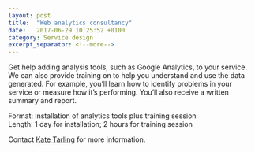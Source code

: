 ```yaml
---
layout: post
title:  "Web analytics consultancy"
date:   2017-06-29 10:25:52 +0100
category: Service design
excerpt_separator: <!--more-->
---
```


Get help adding analysis tools, such as Google Analytics, to your service. We can also provide training on to help you understand and use the data generated. For example, you’ll learn how to identify problems in your service or measure how it’s performing. You’ll also receive a written summary and report.

Format: installation of analytics tools plus training session  
Length: 1 day for installation; 2 hours for training session

Contact <a href="mailto:CentreOfExcellenceCentral@digital.homeoffice.gov.uk">Kate Tarling</a> for more information.

